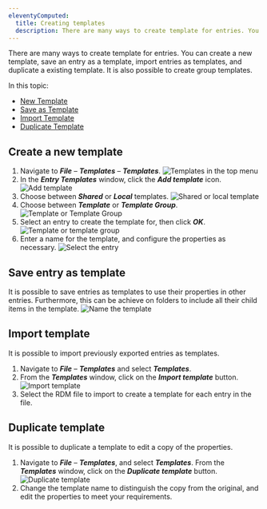 ```yaml
---
eleventyComputed:
  title: Creating templates
  description: There are many ways to create template for entries. You can create a new template, save an entry as a template, import entries as templates, and duplicate a existing template. It is also possible to create group templates.
---
```

There are many ways to create template for entries. You can create a new template, save an entry as a template, import entries as templates, and duplicate a existing template. It is also possible to create group templates.

In this topic:

* [New Template](#create-a-new-template)
* [Save as Template](#save-entry-as-template)
* [Import Template](#import-template)
* [Duplicate Template](#duplicate-template)


## Create a new template

1. Navigate to ***File*** – ***Templates*** – ***Templates***.
![Templates in the top menu](https://cdnweb.devolutions.net/docs/RDMM4003_2024_1.png)
1. In the ***Entry Templates*** window, click the ***Add template*** icon.
![Add template](https://cdnweb.devolutions.net/docs/RDMM4004_2024_1.png)
1. Choose between ***Shared*** or ***Local*** templates.
![Shared or local template](https://cdnweb.devolutions.net/docs/RDMM4005_2024_1.png)
1. Choose between ***Template*** or ***Template Group***.
![Template or Template Group](https://cdnweb.devolutions.net/docs/RDMM4010_2024_1.png)
1. Select an entry to create the template for, then click ***OK***.
![Template or template group](https://cdnweb.devolutions.net/docs/RDMM4006_2024_1.png)
1. Enter a name for the template, and configure the properties as necessary.
![Select the entry](https://cdnweb.devolutions.net/docs/RDMM4007_2024_1.png)

## Save entry as template

It is possible to save entries as templates to use their properties in other entries. Furthermore, this can be achieve on folders to include all their child items in the template.
![Name the template](https://cdnweb.devolutions.net/docs/RDMM4009_2024_1.png)

## Import template
It is possible to import previously exported entries as templates.

1. Navigate to ***File*** – ***Templates*** and select ***Templates***.
1. From the ***Templates*** window, click on the ***Import template*** button.
![Import template](https://cdnweb.devolutions.net/docs/RDMM4011_2024_1.png)
1. Select the RDM file to import to create a template for each entry in the file.

## Duplicate template
It is possible to duplicate a template to edit a copy of the properties.

1. Navigate to ***File*** – ***Templates***, and select ***Templates***. From the ***Templates*** window, click on the ***Duplicate template*** button.
![Duplicate template](https://cdnweb.devolutions.net/docs/RDMM4012_2024_1.png)
1. Change the template name to distinguish the copy from the original, and edit the properties to meet your requirements.

